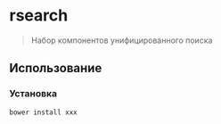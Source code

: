 # rsearch

> Набор компонентов унифицированного поиска

## Использование

### Установка

    bower install xxx

